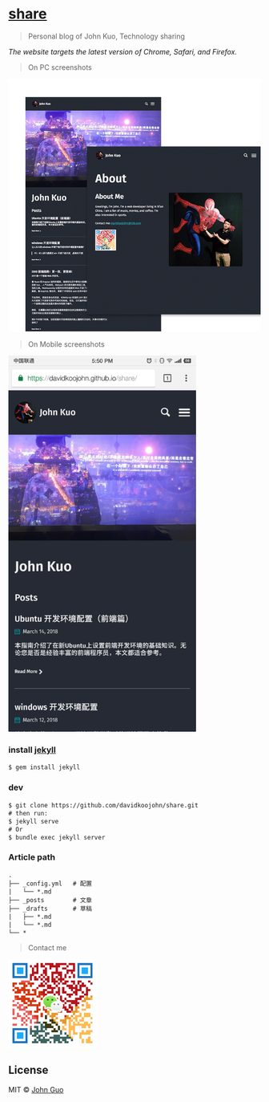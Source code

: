 # [share](https://davidkoojohn.github.io/share/)

> Personal blog of John Kuo, Technology sharing

*The website targets the latest version of Chrome, Safari, and Firefox.*

> On PC screenshots

<a href="https://davidkoojohn.github.io/share/" style="text-algin: center">
	<img src="assets/images/screenshot.png" width="700">
</a>

> On Mobile screenshots

<a href="https://davidkoojohn.github.io/share/" style="text-algin: center">
	<img src="assets/images/screenshot-mobile.png" width="375">
</a>

### install [jekyll](https://jekyllrb.com/)

```
$ gem install jekyll
```
### dev
```
$ git clone https://github.com/davidkoojohn/share.git
# then run:
$ jekyll serve
# Or
$ bundle exec jekyll server
```
### Article path
```
.
├── _config.yml   # 配置
|   └── *.md
├── _posts        # 文章
├── _drafts       # 草稿
|   ├── *.md
|   └── *.md
└── *
```

> Contact me

<a href="https://davidkoojohn.github.io/about">
	<img src="assets/wechat_300px.png" width="177">
</a>

## License

MIT © [John Guo](https://davidkoojohn.github.io)


  